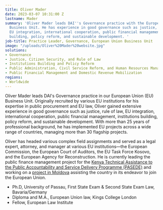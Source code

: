 ```yaml
---
title: Oliver Mader
date: 2023-03-07 10:31:00 Z
lastname: Mader
summary: 'Oliver Mader leads DAI''s Governance practice with the European Union (EU)
  Business Unit. He has experience in good governance such as justice, rule of law,
  EU integration, international cooperation, public financial management, institutions
  building, policy reform, and sustainable development. '
job-title: Practice Leader, Governance, European Union Business Unit
image: "/uploads/Oliver%20Mader%20website.jpg"
solutions:
- Governance
- Justice, Citizen Security, and Rule of Law
- Institutions Building and Policy Reform
- Public Administration, Civil Service Reform, and Human Resources Management
- Public Financial Management and Domestic Revenue Mobilization
regions:
- Worldwide
---
```


Oliver Mader leads DAI's Governance practice in our European Union (EU) Business Unit. Originally recruited by various EU institutions for his expertise in public procurement and EU law, Oliver gained extensive experience in good governance such as justice, rule of law, EU integration, international cooperation, public financial management, institutions building, policy reform, and sustainable development. With more than 25 years of professional background, he has implemented EU projects across a wide range of countries, managing more than 30 flagship projects.

Oliver has headed various complex field assignments and served as a legal expert, attorney, and manager at various EU institutions—the European Commission, the European Court of Auditors, the EU Task Force Kosovo, and the European Agency for Reconstruction. He is currently leading the public finance management project for the [Kenya Technical Assistance to the Public Accountability and Service Delivery Programme (PASEDE)](https://www.dai.com/our-work/projects/kenya-technical-assistance-to-the-public-accountability-and-service-delivery-programme-pasede) and working on a [project in Moldova](https://www.dai.com/our-work/projects/moldova-support-for-structured-policy-dialogue-coordination-of-the-implementation-of-the-association-agreement-and-enhancement-of-the-legal-approximation-process) assisting the country in its endeavor to join the European Union.

* Ph.D, University of Passau, First State Exam & Second State Exam Law, Bavaria/Germany
* Diploma and M.A., European Union law, Kings College London
* Fellow, European Law Institute